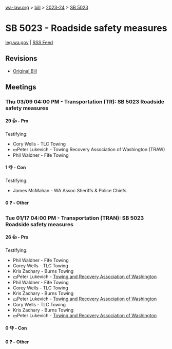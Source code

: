 [wa-law.org](/) > [bill](/bill/) > [2023-24](/bill/2023-24/) > [SB 5023](/bill/2023-24/sb/5023/)

# SB 5023 - Roadside safety measures
[leg.wa.gov](https://app.leg.wa.gov/billsummary?BillNumber=5023&Year=2023&Initiative=false) | [RSS Feed](./rss.xml)

## Revisions
* [Original Bill](1/)

## Meetings
### Thu 03/09 04:00 PM - Transportation (TR): SB 5023 Roadside safety measures
#### 29 👍 - Pro
Testifying:
* Cory Wells - TLC Towing
* 💵Peter Lukevich - Towing Recovery Association of Washington (TRAW)
* Phil Waldner - Fife Towing

#### 1 👎 - Con
Testifying:
* James McMahan - WA Assoc Sheriffs & Police Chiefs

#### 0 ❓ - Other

### Tue 01/17 04:00 PM - Transportation (TRAN): SB 5023 Roadside safety measures
#### 26 👍 - Pro
Testifying:
* Phil Waldner - Fife Towing
* Corey Wells - TLC Towing
* Kris Zachary - Burns Towing
* 💵Peter Lukevich - [Towing and Recovery Association of Washington](/org/towing_and_recovery_association_of_washington/)
* Phil Waldner - Fife Towing
* Corey Wells - TLC Towing
* Kris Zachary - Burns Towing
* 💵Peter Lukevich - [Towing and Recovery Association of Washington](/org/towing_and_recovery_association_of_washington/)
* Cory Wells - TLC Towing
* Kris Zachary - Burns Towing
* 💵Peter Lukevich - [Towing and Recovery Association of Washington](/org/towing_and_recovery_association_of_washington/)

#### 0 👎 - Con

#### 0 ❓ - Other
